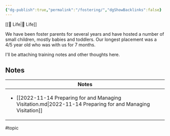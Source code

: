 ```yaml
---
{"dg-publish":true,"permalink":"/fostering/","dgShowBacklinks":false}
---
```



[[📘 Life\|📘 Life]]

We have been foster parents for several years and have hosted a number of small children, mostly babies and toddlers. Our longest placement was a 4/5 year old who was with us for 7 months.

I'll be attaching training notes and other thoughts here.

## Notes

| Notes                                                                                                                        |
| ---------------------------------------------------------------------------------------------------------------------------- |
| <ul><li>[[2022-11-14 Preparing for and Managing Visitation.md\\|2022-11-14 Preparing for and Managing Visitation]]</li></ul> |


#topic 